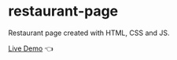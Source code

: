 # restaurant-page
Restaurant page created with HTML, CSS and JS.

[Live Demo](https://ztanvir.github.io/restaurant-page/) :point_left:
